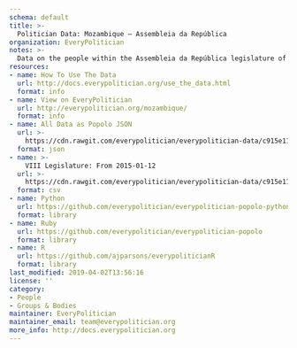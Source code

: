 ```yaml
---
schema: default
title: >-
  Politician Data: Mozambique — Assembleia da República
organization: EveryPolitician
notes: >-
  Data on the people within the Assembleia da República legislature of Mozambique.
resources:
- name: How To Use The Data
  url: http://docs.everypolitician.org/use_the_data.html
  format: info
- name: View on EveryPolitician
  url: http://everypolitician.org/mozambique/
  format: info
- name: All Data as Popolo JSON
  url: >-
    https://cdn.rawgit.com/everypolitician/everypolitician-data/c915e1169913f4c5ddc250561412cbb05c70ffee/data/Mozambique/Assembly/ep-popolo-v1.0.json
  format: json
- name: >-
    VIII Legislature: From 2015-01-12
  url: >-
    https://cdn.rawgit.com/everypolitician/everypolitician-data/c915e1169913f4c5ddc250561412cbb05c70ffee/data/Mozambique/Assembly/term-8.csv
  format: csv
- name: Python
  url: https://github.com/everypolitician/everypolitician-popolo-python
  format: library
- name: Ruby
  url: https://github.com/everypolitician/everypolitician-popolo
  format: library
- name: R
  url: https://github.com/ajparsons/everypoliticianR
  format: library
last_modified: 2019-04-02T13:56:16
license: ''
category:
- People
- Groups & Bodies
maintainer: EveryPolitician
maintainer_email: team@everypolitician.org
more_info: http://docs.everypolitician.org
---
```

